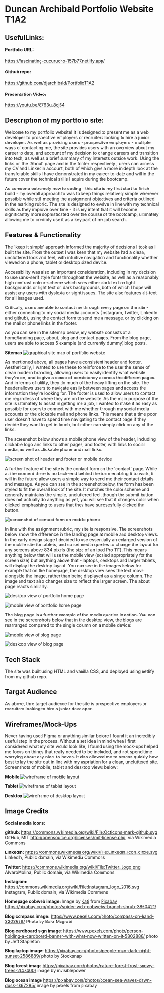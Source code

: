 # Duncan Archibald Portfolio Website T1A2
## UsefulLinks:
#### Portfolio URL:
https://fascinating-cucurucho-157b77.netlify.app/

#### Github repo:
https://github.com/djarchibald/PortfolioT1A2

#### Presentation Video:
https://youtu.be/8763u_8cj64

## Description of my portfolio site:
Welcome to my portfolio website! It is designed to present me as a web developer to prospective employers or recruiters looking to hire a junior developer. As well as providing users  - prospective employers - multiple ways of contacting me, the site provides users with an overview about my career to date, and account of my decision to change careers and transition into tech, as well as a brief summary of my interests outside work.  Using the links on the 'About' page and in the footer respectively , users can access my CV and Linkedin account, both of which give a more in depth look at the transferable skills I have demonstrated in my career to-date and will in the future cover the technical skills I aquire during the bootcamp.  

As someone extremely new to coding - this site is my first start to finish build -  my overall approach to was to keep things relatively simple wherever possible while still meeting the assignment objectives and criteria outlined in the marking rubric. The site is designed to evolve in line with my technical skills as they improve over time - it is my intent that it will become significantly more sophisticated over the course of the bootcamp, ultimately allowing me to credibly use it as a key part of my job search.

## Features & Functionality

The 'keep it simple' approach informed the majority of decisions I took as I built the site. From the outset I was keen that my website had a clean, uncluttered look and feel, with intuitive navigation and functionality whether viewed on a phone, tablet or desktop sized device. 

Accessibility was also an important consideration, including in my decision to use sans-serif style fonts throughout the website, as well as a reasonably high contrast colour-scheme which sees either dark text on light backgrounds or light text on dark backgrounds, both of which I hope will assist any users with dyslexia or sight issues. The site also features alt-text for all images used. 

Critically, users are able to contact me through every page on the site - either connecting to my social media accounts (Instagram, Twitter, LinkedIn and github), using the contact form to send me a message, or by clicking on the mail or phone links in the footer.  

As you can see in the sitemap below, my website consists of a home/landing page, about, blog and contact pages. From the blog page, users are able to access 5 example (and currently dummy) blog posts.

**Sitemap**
![graphical site map of portfolio website](images/sitemap.png)

As mentioned above, all pages have a consistent header and footer. Aesthetically, I wanted to use these to reinforce to the user the sense of clean modern branding, allowing users to easily identify what website they're on, and to give a sense of consistency accross the different pages. And in terms of utility, they do much of the heavy lifting on the site.  The header allows users to navigate easily between pages and access the information they're looking for. The footer is used to allow users to contact me regardless of where they are on the website. As the main purpose of the site is ultimately to assist in getting me a job, I wanted to make it as easy as possible for users to connect with me whether through my social media accounts or the clickable mail and phone links. This means that a time poor user doesn't have to spend time navigating to the contact page if they decide they want to get in touch, but rather can simply click on any of the links.

The screenshot below shows a mobile phone view of the header, including clickable logo and links to other pages, and footer, with links to social media, as well as clickable phone and mail links:

![screen shot of header and footer on mobile device](images/Header%20&%20Footer.jpeg)

A further feature of the site is the contact form on the 'contact' page.  While at the moment there is no back-end behind the form enabling it to work, it will in the future allow users a simple way to send me their contact details and message. As you can see in the screenshot below, the form has been styled to fit the overall look of the site. It matches the color scheme and generally maintains the simple, uncluttered feel. though the submit button does not actually do anything as yet, you will see that it changes color when clicked, emphasising to users that they have succsesfully clicked the button.

![screenshot of contact form on mobile phone](images/contact%20form.jpeg)

In line with the assignment rubric, my site is responsive. The screenshots below show the difference in the landing page at mobile and desktop views. In the early design stage I decided to use essentially an enlarged version of the mobile site for tablets, and so set media queries to change the layout for any screens above 834 pixels (the size of an ipad Pro 11"). This means anything below that will use the mobile view (scaled appropriately for the screen size) but anything above that - laptops, desktops and larger tablets, will display the desktop layout. You can see in the images below for example that on the homepage, the desktop view sees the text move alongside the image, rather than being displayed as a single column. The image and text also changes size to reflect the larger screen. The about page reacts similarly.

![desktop view of portfolio home page](images/desktop%20view.png)

![mobile view of portfolio home page](images/mobile%20view.jpeg)

The blog page is a further example of the media queries in action. You can see in the screenshots below that in the desktop view, the blogs are rearranged compared to the single column on a mobile device:

![mobile view of blog page](images/blog%20mobile.jpeg) 


![desktop view of blog page](images/blog%20-%20desktop.jpeg)
## Tech Stack
The site was built using HTML and vanilla CSS, and deployed using netlify from my github repo.

## Target Audience
As above, thre target audience for the site is prospective employers or recruiters looking to hire a junior developer.

## Wireframes/Mock-Ups
Never having used Figma or anything similar before I found it an incredibly useful step in the process. Without a set idea in mind when I first considered what my site would look like, I found using the mock-ups helped me focus on things that really needed to be included, and not spend time worrying about any nice-to-haves. It also allowed me to assess quickly how best to lay the site out in line with my aspriation for a clean, uncluttered site. Screenshots of mobile, tablet and desktop views below:  

**Mobile**
![wireframe of mobile layout](images/mobile%20wireframe.png) 

**Tablet**
![wireframe of tablet layout](images/tablet%20wireframe.png) 

**Desktop**
![wireframe of desktop layout](images/desktop%20wireframe.png)

## Image Credits

**Social media icons:**

**github:** https://commons.wikimedia.org/wiki/File:Octicons-mark-github.svg GitHub, MIT <http://opensource.org/licenses/mit-license.php>, via Wikimedia Commons

**Linkedin:** https://commons.wikimedia.org/wiki/File:LinkedIn_icon_circle.svg LinkedIn, Public domain, via Wikimedia Commons

**Twitter:** https://commons.wikimedia.org/wiki/File:Twitter_Logo.png AlvaroMolina, Public domain, via Wikimedia Commons

**Instagram:** https://commons.wikimedia.org/wiki/File:Instagram_logo_2016.svg Instagram, Public domain, via Wikimedia Commons

**Homepage cobweb image:** Image by <a href="https://pixabay.com/users/tantetati-77004/?utm_source=link-attribution&amp;utm_medium=referral&amp;utm_campaign=image&amp;utm_content=3860421">Kati</a> from <a href="https://pixabay.com//?utm_source=link-attribution&amp;utm_medium=referral&amp;utm_campaign=image&amp;utm_content=3860421">Pixabay</a>
https://pixabay.com/photos/spider-web-cobwebs-branch-shrub-3860421/


**Blog compass image:** 
https://www.pexels.com/photo/compass-on-hand-3203659/ Photo by Bakr Magrabi

**Blog cardboard sign image:**
https://www.pexels.com/photo/person-holding-a-cardboard-banner-with-what-now-written-on-it-5802888/ photo by Jeff Stapleton

**Blog laptop image:**
https://pixabay.com/photos/people-man-dark-night-sunset-2586889/ photo by Stocksnap

**Blog forest image**
https://pixabay.com/photos/nature-forest-frost-snowy-trees-2147400/ image by invisiblepower

**Blog ocean image**
https://pixabay.com/photos/ocean-sea-waves-dawn-dusk-1867285/ image by pexels from pixabay